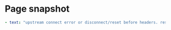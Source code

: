 # Page snapshot

```yaml
- text: "upstream connect error or disconnect/reset before headers. reset reason: connection termination"
```